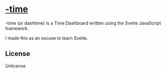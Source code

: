 # [-time](https://dashtime.netlify.app/)
-time (or dashtime) is a Time Dashboard written using the Svelte JavaScript framework.

I made this as an excuse to learn Svelte.

## License
Unlicense
